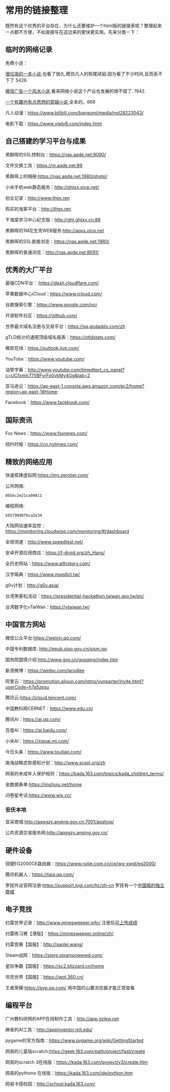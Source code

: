 # 常用的链接整理

既然有这个优秀的平台存在，为什么还要维护一个html版的链接表呢？整理起来一点都不方便，不如直接写在这边来的更快更实用。先来分类一下：

## 临时的网络记录

免费小说：

[很垃圾的一本小说](https://www.xinshuhaige.net/53535/),也看了很久,模仿凡人的狗尾续貂.因为看了不少时间,反而丢不下了 5426.

[微信广告一个风水小说](https://www.lanyuejiaoyu.com/xs/84536743.html),看来网络小说这个产业也发展的很不错了. 1942.

[一个有趣也有点思想的穿越小说](https://www.xinshuhaige.net/24121/),全本的。666

凡人动漫：https://www.bilibili.com/bangumi/media/md28223043/

电影下载：https://www.ygdy8.com/index.html

## 自己搭建的学习平台与成果

黑群晖的SSL控制台：https://nas.aqde.net:9090/

文件交换工具：https://m.aqde.net:89

黑群晖上的相册:https://nas.aqde.net:1980/photo/

小米手机web静态服务：http://ghtxx.oicp.net/

创业记录：http://www.thex.ren

购买的淘客平台：http://thex.ren

干海棠学习中心纪念版：http://ght.ghtxx.cn:88

黑群晖的1M花生壳WEB服务:http://aqxs.oicp.net

黑群晖的SSL直接浏览：https://nas.aqde.net:1980/

黑群晖的普通浏览：http://nas.aqde.net:8091/


## 优秀的大厂平台

最强CDN平台：:https://dash.cloudflare.com/

苹果数据中心iCloud：https://www.icloud.com/

谷歌搜索引擎：https://www.google.com/ncr

开源软件社区：https://github.com/

世界最大域名注册与交易平台：https://sg.godaddy.com/zh

gTLD统计的通用顶级域名报表：https://ntldstats.com/

微软在线：https://outlook.live.com/

YouTobe：https://www.youtube.com/

油管字幕：http://www.youtube.com/timedtext_cs_panel?c=UCfxmIcT75BFyrFo0vkMy4Gg&tab=2

亚马逊云：https://ap-east-1.console.aws.amazon.com/ec2/home?region=ap-east-1#Home:

Facebook：https://www.facebook.com/

## 国际资讯

Fox News：https://www.foxnews.com/

纽约时报：https://cn.nytimes.com/

## 精致的网络应用

快速搭建虚拟网:https://my.zerotier.com/ 

公共网络:

    8056c2e21ca09811

编程网络:

    565799d8f6ca2e34
       
大陆网站速率监控：https://monitoring.cloudwise.com/monitoring/#/dashboard

全球测速：http://www.speedtest.net/

安卓开源应用商店：https://f-droid.org/zh_Hans/

全历史网站：https://www.allhistory.com/

汉字萌典：https://www.moedict.tw/

g0v计划：http://g0v.asia/

台湾黑客松活动：https://presidential-hackathon.taiwan.gov.tw/en/

台湾数字化vTaiWan：https://vtaiwan.tw/

## 中国官方网站

微信公众平台:https://weixin.qq.com/

中国专利数据库: http://epub.sipo.gov.cn/sjsm.jsp

国务院国情介绍:http://www.gov.cn/guoqing/index.htm

新浪微博：https://weibo.com/jarodlee

阿里云：https://promotion.aliyun.com/ntms/yunparter/invite.html?userCode=h7a5zesu

腾讯云:https://cloud.tencent.com/

中国教科网CERNET：https://www.edu.cn/

腾讯AI：https://ai.qq.com/

百度AI：https://ai.baidu.com/

小米AI：https://xiaoai.mi.com/

今日头条：https://www.toutiao.com/

南海战略态势感知计划：http://www.scspi.org/zh

网易的未成年人保护规则：https://kada.163.com/topics/kada_children_terms/

金数据表单:https://jinshuju.net/home

问卷星考试:https://www.wjx.cn/

### 安庆本地

宜采商城:http://aqggzy.anqing.gov.cn:7001/aqshop/

公共资源交易服务网:http://aqggzy.anqing.gov.cn/


## 硬件设备

锐捷EG2000CE路由器：https://www.ruijie.com.cn/cp/wg-xwgl/eg2000/

腾讯机器人：https://taiq.qq.com/

罗技外设官网注册:https://support.logi.com/hc/zh-cn 罗技有一个[中国版的独立商城](https://store.logitech.com.cn/)

## 电子竞技
扫雷世界记录：http://www.minesweeper.info/ 注册后[可上传成绩](http://www.minesweeper.info/members/control.php)

扫雷练习赛【港版】：https://minesweeper.online/zh/

扫雷竞赛【国服】：http://saolei.wang/

Steam战网：https://store.steampowered.com/

星际争霸【国服】：https://sc2.blizzard.cn/home

坦克世界【国服】：https://wot.360.cn/

王者荣耀:https://pvp.qq.com/ 用中国的山寨浏览器才能正常查看

## 编程平台
广州教科研网的APP在线制作工具：http://app.gzjkw.net

麻省的AI工具：http://appinventor.mit.edu/

pygame的官方指南：https://www.pygame.org/wiki/GettingStarted

网易的儿童版scratch:https://geek.163.com/path/project/fast/create

网易的scratch 3在线版：https://kada.163.com/project/v3/create.htm

网易的pythone 在线版：https://kada.163.com/ide/python.htm

网易卡搭校园：http://school.kada.163.com/
